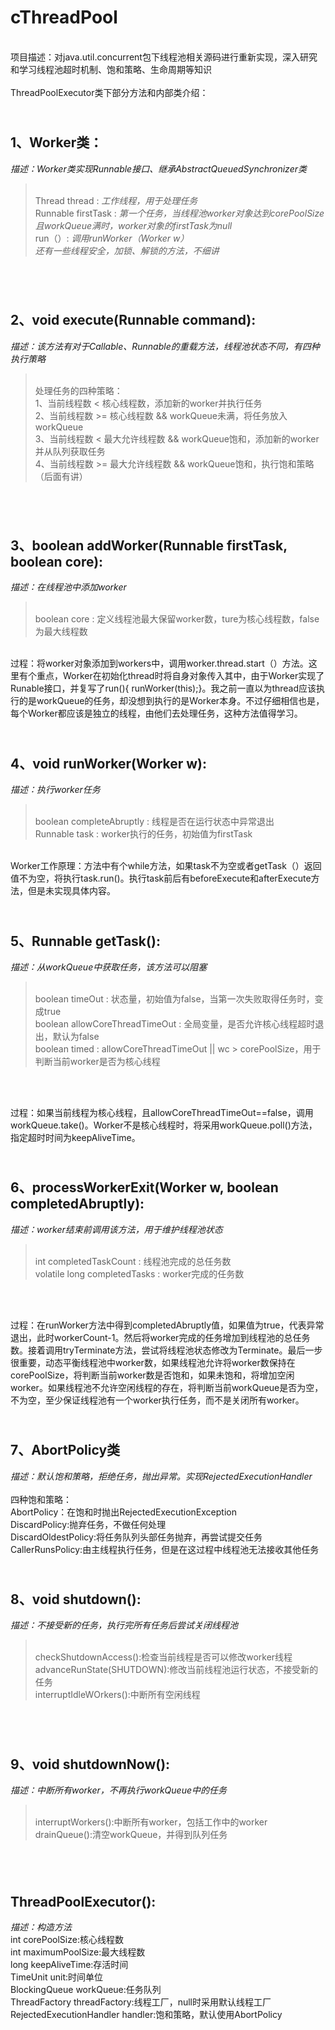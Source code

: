# cThreadPool
<br>项目描述：对java.util.concurrent包下线程池相关源码进行重新实现，深入研究和学习线程池超时机制、饱和策略、生命周期等知识<br>
<br>ThreadPoolExecutor类下部分方法和内部类介绍：

<br>1、Worker类：
-
*描述：Worker类实现Runnable接口、继承AbstractQueuedSynchronizer类*
<br>
><br>Thread thread : *工作线程，用于处理任务*
<br>Runnable firstTask : *第一个任务，当线程池worker对象达到corePoolSize且workQueue满时，worker对象的firstTask为null*
<br>run（）: *调用runWorker（Worker w）*
<br>*还有一些线程安全，加锁、解锁的方法，不细讲*
<br>

<br>2、void execute(Runnable command):
-
*描述：该方法有对于Callable、Runnable的重载方法，线程池状态不同，有四种执行策略*
><br>处理任务的四种策略：
<br>1、当前线程数 < 核心线程数，添加新的worker并执行任务
<br>2、当前线程数 >= 核心线程数 && workQueue未满，将任务放入workQueue
<br>3、当前线程数 < 最大允许线程数 && workQueue饱和，添加新的worker并从队列获取任务
<br>4、当前线程数 >= 最大允许线程数 && workQueue饱和，执行饱和策略（后面有讲）
<br>

<br>3、boolean addWorker(Runnable firstTask, boolean core):
-
*描述：在线程池中添加worker*
><br>boolean core : 定义线程池最大保留worker数，ture为核心线程数，false为最大线程数

<br>过程：将worker对象添加到workers中，调用worker.thread.start（）方法。这里有个重点，Worker在初始化thread时将自身对象传入其中，由于Worker实现了Runable接口，并复写了run(){ runWorker(this);}。我之前一直以为thread应该执行的是workQueue的任务，却没想到执行的是Worker本身。不过仔细相信也是，每个Worker都应该是独立的线程，由他们去处理任务，这种方法值得学习。
<br>

<br>4、void runWorker(Worker w):
-
*描述：执行worker任务*
><br>boolean completeAbruptly : 线程是否在运行状态中异常退出
<br>Runnable task : worker执行的任务，初始值为firstTask

<br>Worker工作原理：方法中有个while方法，如果task不为空或者getTask（）返回值不为空，将执行task.run()。执行task前后有beforeExecute和afterExecute方法，但是未实现具体内容。
<br>

<br>5、Runnable getTask():
-
*描述：从workQueue中获取任务，该方法可以阻塞*
><br>boolean timeOut : 状态量，初始值为false，当第一次失败取得任务时，变成true
<br>boolean allowCoreThreadTimeOut : 全局变量，是否允许核心线程超时退出，默认为false
<br>boolean timed : allowCoreThreadTimeOut || wc > corePoolSize，用于判断当前worker是否为核心线程
<br>

<br>过程：如果当前线程为核心线程，且allowCoreThreadTimeOut==false，调用workQueue.take()。Worker不是核心线程时，将采用workQueue.poll()方法，指定超时时间为keepAliveTime。

<br>6、processWorkerExit(Worker w, boolean completedAbruptly):
-
*描述：worker结束前调用该方法，用于维护线程池状态*
><br>int completedTaskCount : 线程池完成的总任务数
<br>volatile long completedTasks : worker完成的任务数
<br>

<br>过程：在runWorker方法中得到completedAbruptly值，如果值为true，代表异常退出，此时workerCount-1。然后将worker完成的任务增加到线程池的总任务数。接着调用tryTerminate方法，尝试将线程池状态修改为Terminate。最后一步很重要，动态平衡线程池中worker数，如果线程池允许将worker数保持在corePoolSize，将判断当前worker数是否饱和，如果未饱和，将增加空闲worker。如果线程池不允许空闲线程的存在，将判断当前workQueue是否为空，不为空，至少保证线程池有一个worker执行任务，而不是关闭所有worker。

<br>7、AbortPolicy类
-
*描述：默认饱和策略，拒绝任务，抛出异常。实现RejectedExecutionHandler*
<br>
<br>四种饱和策略：
<br>AbortPolicy：在饱和时抛出RejectedExecutionException
<br>DiscardPolicy:抛弃任务，不做任何处理
<br>DiscardOldestPolicy:将任务队列头部任务抛弃，再尝试提交任务
<br>CallerRunsPolicy:由主线程执行任务，但是在这过程中线程池无法接收其他任务
<br>

<br>8、void shutdown():
-
*描述：不接受新的任务，执行完所有任务后尝试关闭线程池*
><br>checkShutdownAccess():检查当前线程是否可以修改worker线程
<br>advanceRunState(SHUTDOWN):修改当前线程池运行状态，不接受新的任务
<br>interruptIdleWOrkers():中断所有空闲线程
<br>

<br>9、void shutdownNow():
-
*描述：中断所有worker，不再执行workQueue中的任务*
><br>interruptWorkers():中断所有worker，包括工作中的worker
<br>drainQueue():清空workQueue，并得到队列任务
<br>

<br>ThreadPoolExecutor():
-
*描述：构造方法*
<br>int corePoolSize:核心线程数
<br>int maximumPoolSize:最大线程数
<br>long keepAliveTime:存活时间
<br>TimeUnit unit:时间单位
<br>BlockingQueue<Runnable> workQueue:任务队列
<br>ThreadFactory threadFactory:线程工厂，null时采用默认线程工厂
<br>RejectedExecutionHandler handler:饱和策略，默认使用AbortPolicy
